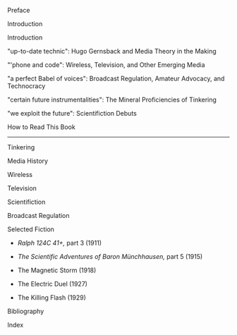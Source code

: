 Preface

Introduction

Introduction

"up-to-date technic":  Hugo Gernsback and Media Theory in the Making

"'phone and code":  Wireless, Television, and Other Emerging Media

"a perfect Babel of voices":  Broadcast Regulation, Amateur Advocacy, and Technocracy

"certain future instrumentalities":  The Mineral Proficiencies of Tinkering

"we exploit the future":  Scientifiction Debuts

How to Read This Book

* * * * * * * * * * * 

Tinkering

Media History

Wireless

Television

Scientifiction

Broadcast Regulation

Selected Fiction

- *Ralph 124C 41+,* part 3 (1911)

- *The Scientific Adventures of Baron Münchhausen,* part 5 (1915)

- The Magnetic Storm (1918)

- The Electric Duel (1927)

- The Killing Flash (1929)

Bibliography

Index